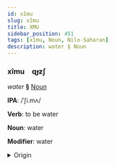```yaml
---
id: xîmu
slug: xîmu
title: XMU
sidebar_position: 451
tags: [xîmu, Noun, Nilo-Saharan]
description: water § Noun
---
```


### xîmu&emsp;<span kind="abugida">ɋɟƶʃ</span>

*water* **§** [Noun](../../tags/Noun)

**IPA**: /ˈʃi.mʌ/

**Verb**: to be water

**Noun**: water

**Modifier**: water

<details>
    <summary>Origin</summary>
    Barí xima /ʃimə(nə)/<br/>
    <em>Nilo-Saharan Language Family</em>
</details>